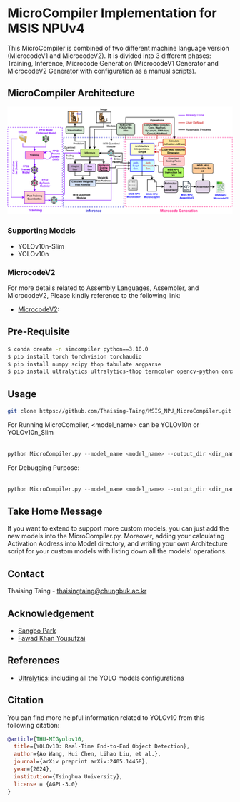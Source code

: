 # MicroCompiler Implementation for MSIS NPUv4
This MicroCompiler is combined of two different machine language version (MicrocodeV1 and MicrocodeV2). It is divided into 3 different phases: Training, Inference, Microcode Generation (MicrocodeV1 Generator and MicrocodeV2 Generator with configuration as a manual scripts).

## MicroCompiler Architecture

![MicroCompiler](MicroCompiler.png)

### Supporting Models
- YOLOv10n-Slim
- YOLOv10n

### MicrocodeV2
For more details related to Assembly Languages, Assembler, and MicrocodeV2, Please kindly reference to the following link: 
* [MicrocodeV2](https://github.com/ultralytics):

## Pre-Requisite 
```bash
$ conda create -n simcompiler python==3.10.0
$ pip install torch torchvision torchaudio
$ pip install numpy scipy thop tabulate argparse
$ pip install ultralytics ultralytics-thop termcolor opencv-python onnx onnxruntime 
```

## Usage
```bash
git clone https://github.com/Thaising-Taing/MSIS_NPU_MicroCompiler.git
``` 

For Running MicroCompiler, <model_name> can be YOLOv10n or YOLOv10n_Slim

```python

python MicroCompiler.py --model_name <model_name> --output_dir <dir_name> --image_path <image_path>

```

For Debugging Purpose: 

```python

python MicroCompiler.py --model_name <model_name> --output_dir <dir_name> --image_path <image_path> --DEBUG True --DEBUG_Write True

```

## Take Home Message
If you want to extend to support more custom models, you can just add the new models into the MicroCompiler.py. Moreover, adding your calculating Activation Address into Model directory, and writing your own Architecture script for your custom models with listing down all the models' operations.

## Contact
Thaising Taing - thaisingtaing@chungbuk.ac.kr

## Acknowledgement
- [Sangbo Park](sangbopark@chungbuk.ac.kr)
- [Fawad Khan Yousufzai](https://github.com/gofky)

## References
* [Ultralytics](https://github.com/ultralytics): including all the YOLO models configurations 

## Citation
You can find more helpful information related to YOLOv10 from this following citation: 

```bibtex
@article{THU-MIGyolov10,
  title={YOLOv10: Real-Time End-to-End Object Detection},
  author={Ao Wang, Hui Chen, Lihao Liu, et al.},
  journal={arXiv preprint arXiv:2405.14458},
  year={2024},
  institution={Tsinghua University},
  license = {AGPL-3.0}
}
```